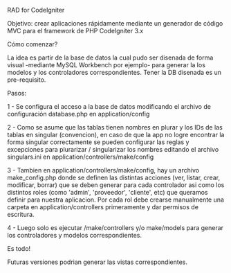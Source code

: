 RAD for CodeIgniter

Objetivo: crear aplicaciones rápidamente mediante un generador de código MVC para el framework de PHP CodeIgniter 3.x


Cómo comenzar?


La idea es partir de la base de datos la cual pudo ser disenada de forma visual -mediante MySQL Workbench por ejemplo- para generar la los modelos y los controladores correspondientes. Tener la DB disenada es un pre-requisito.


Pasos:

1 - Se configura el acceso a la base de datos modificando el archivo de configuración database.php en application/config 

2 - Como se asume que las tablas tienen nombres en plurar y los IDs de las tablas en singular (convencion), en caso de 	que la app no logre encontrar la forma singular correctamente se pueden configurar las reglas y excepciones para plurarizar / singularizar los nombres editando el archivo singulars.ini en application/controllers/make/config

3 - Tambien en application/controllers/make/config, hay un archivo make_config.php donde se definen las distintas acciones (ver, listar, crear, modificar, borrar) que se deben generar para cada controlador asi como los distintos roles (como 'admin', 'proveedor', 'cliente', etc) que queramos definir para nuestra aplicacion. Por cada rol debe crearse manualmente una carpeta en application/controllers primeramente y dar permisos de escritura.

4 - Luego solo es ejecutar /make/controllers y/o make/models para generar los controladores y modelos correspondientes.


Es todo!  

Futuras versiones podrian generar las vistas correspondientes.



